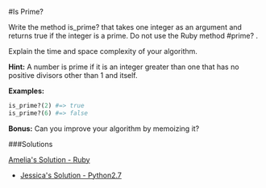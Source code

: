 #Is Prime?

Write the method is_prime? that takes one integer as an argument and returns true if the integer is a prime. Do not use the Ruby method #prime? . 

Explain the time and space complexity of your algorithm.

**Hint:** A number is prime if it is an integer greater than one that has no positive divisors other than 1 and itself. 

**Examples:**
```ruby
is_prime?(2) #=> true
is_prime?(6) #=> false
```

**Bonus:** Can you improve your algorithm by memoizing it?

###Solutions

[Amelia's Solution - Ruby](https://github.com/wardch/Algorithms/blob/master/is_prime.rb)

- [Jessica's Solution - Python2.7](https://github.com/chatasweetie/whiteboarding-and-coding-problems/blob/master/questions/is_prime/solution/is_prime.py)
